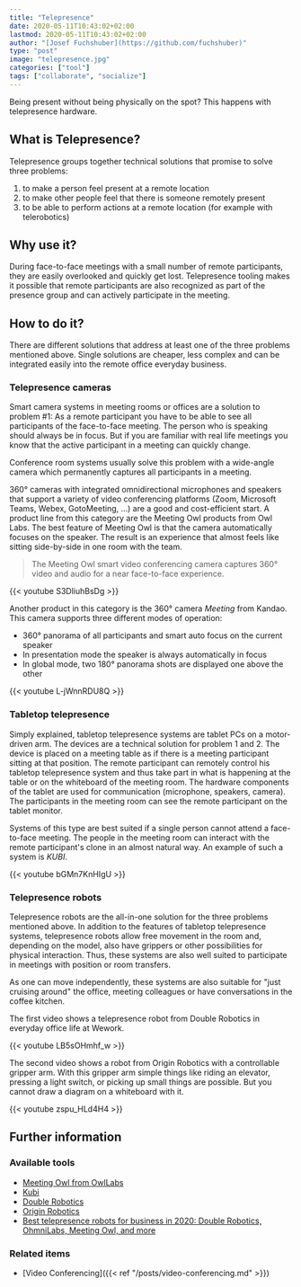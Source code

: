 ```yaml
---
title: "Telepresence"
date: 2020-05-11T10:43:02+02:00
lastmod: 2020-05-11T10:43:02+02:00
author: "[Josef Fuchshuber](https://github.com/fuchshuber)"
type: "post"
image: "telepresence.jpg"
categories: ["tool"]
tags: ["collaborate", "socialize"]
---
```


Being present without being physically on the spot? This happens with telepresence hardware.

<!--more-->

## What is Telepresence?

Telepresence groups together technical solutions that promise to solve three problems:

1. to make a person feel present at a remote location
2. to make other people feel that there is someone remotely present
3. to be able to perform actions at a remote location (for example with telerobotics)

## Why use it?

During face-to-face meetings with a small number of remote participants, they are easily overlooked and quickly get lost. Telepresence tooling makes it possible that remote participants are also recognized as part of the presence group and can actively participate in the meeting.

## How to do it?

There are different solutions that address at least one of the three problems mentioned above. Single solutions are cheaper, less complex and can be integrated easily into the remote office everyday business.

### Telepresence cameras

Smart camera systems in meeting rooms or offices are a solution to problem #1: As a remote participant you have to be able to see all participants of the face-to-face meeting. The person who is speaking should always be in focus. But if you are familiar with real life meetings you know that the active participant in a meeting can quickly change.

Conference room systems usually solve this problem with a wide-angle camera which permanently captures all participants in a meeting.

360° cameras with integrated omnidirectional microphones and speakers that support a variety of video conferencing platforms (Zoom, Microsoft Teams, Webex, GotoMeeting, ...) are a good and cost-efficient start. A product line from this category are the Meeting Owl products from Owl Labs. The best feature of Meeting Owl is that the camera automatically focuses on the speaker. The result is an experience that almost feels like sitting side-by-side in one room with the team.

> The Meeting Owl smart video conferencing camera captures 360° video and audio for a near face-to-face experience.

{{< youtube S3DliuhBsDg >}}

Another product in this category is the 360° camera *Meeting* from Kandao. This camera supports three different modes of operation:

* 360° panorama of all participants and smart auto focus on the current speaker
* In presentation mode the speaker is always automatically in focus
* In global mode, two 180° panorama shots are displayed one above the other

{{< youtube L-jWnnRDU8Q >}}

### Tabletop telepresence

Simply explained, tabletop telepresence systems are tablet PCs on a motor-driven arm. The devices are a technical solution for problem 1 and 2. The device is placed on a meeting table as if there is a meeting participant sitting at that position. The remote participant can remotely control his tabletop telepresence system and thus take part in what is happening at the table or on the whiteboard of the meeting room. The hardware components of the tablet are used for communication (microphone, speakers, camera). The participants in the meeting room can see the remote participant on the tablet monitor.

Systems of this type are best suited if a single person cannot attend a face-to-face meeting. The people in the meeting room can interact with the remote participant's clone in an almost natural way. An example of such a system is *KUBI*.

{{< youtube bGMn7KnHIgU >}}

### Telepresence robots

Telepresence robots are the all-in-one solution for the three problems mentioned above. In addition to the features of tabletop telepresence systems, telepresence robots allow free movement in the room and, depending on the model, also have grippers or other possibilities for physical interaction. Thus, these systems are also well suited to participate in meetings with position or room transfers.

As one can move independently, these systems are also suitable for "just cruising around" the office, meeting colleagues or have conversations in the coffee kitchen.

The first video shows a telepresence robot from Double Robotics in everyday office life at Wework.

{{< youtube LB5sOHmhf_w >}}

The second video shows a robot from Origin Robotics with a controllable gripper arm. With this gripper arm simple things like riding an elevator, pressing a light switch, or picking up small things are possible. But you cannot draw a diagram on a whiteboard with it.

{{< youtube zspu_HLd4H4 >}}

## Further information

### Available tools

* [Meeting Owl from OwlLabs](https://www.owllabs.com/)
* [Kubi](https://www.kubiconnect.com/)
* [Double Robotics](https://www.doublerobotics.com/)
* [Origin Robotics](https://www.originrobotics.com/)
* [Best telepresence robots for business in 2020: Double Robotics, OhmniLabs, Meeting Owl, and more](https://www.zdnet.com/article/best-telepresence-robots/)

### Related items

* [Video Conferencing]({{< ref "/posts/video-conferencing.md" >}})
